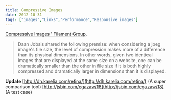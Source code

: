 ```yaml
---
title: Compressive Images
date: 2012-10-31
tags: ["images","Links","Performance","Responsive images"]
---
```


[Compressive Images ' Filament Group](http://filamentgroup.com/lab/rwd_img_compression/).

> Daan Jobsis shared the following premise: when considering a jpeg image's file size, the level of compression makes more of a difference than its physical dimensions. In other words, given two identical images that are displayed at the same size on a website, one can be dramatically smaller than the other in file size if it is both highly compressed and dramatically larger in dimensions than it is displayed.

**Update**
[http://dh.karelia.com/retina/](http://dh.karelia.com/retina/) (A super comparison tool)
[http://jsbin.com/egazaw/18](http://jsbin.com/egazaw/18) (A test case)
